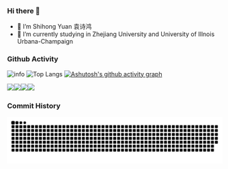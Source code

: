 ### Hi there 👋
- 🔭 I’m Shihong Yuan 袁诗鸿 
- 🔭 I’m currently studying in Zhejiang University and University of Illnois Urbana-Champaign

<!-- - 👯 I’m looking to collaborate on ... -->
<!-- - 🤔 I’m looking for help with ... -->


### Github Activity
 
![info](https://github-readme-stats.vercel.app/api?username=mhqqysh&show_icons=true&count_private=true&hide=prs&theme=radical)
![Top Langs](https://github-readme-stats.vercel.app/api/top-langs/?username=mhqqysh)
[![Ashutosh's github activity graph](https://github-readme-activity-graph.vercel.app/graph?username=mhqqysh&theme=github-compact)](https://github.com/ashutosh00710/github-readme-activity-graph)

[![](https://img.shields.io/badge/OS-Arch%20Linux-33aadd?style=flat-square&logo=arch-linux&logoColor=ffffff)](https://www.archlinux.org/)[![](https://img.shields.io/badge/Honor-V30-f5010c?style=flat-square&logo=huawei&logoColor=ffffff)](https://www.apple.com/)[![](https://img.shields.io/badge/-Java-007396?style=flat-square&logo=java&logoColor=ffffff)](https://reactjs.org/)[![](https://img.shields.io/badge/Steam-171a21?style=flat-square&logo=steam&logoColor=ffffff)](https://steamcommunity.com/id/antzuhl)

### Commit History
<picture>
  <source media="(prefers-color-scheme: dark)" srcset="https://raw.githubusercontent.com/mhqqysh/mhqqysh/output/github-contribution-grid-snake-dark.svg">
  <source media="(prefers-color-scheme: light)" srcset="https://raw.githubusercontent.com/mhqqysh/mhqqysh/output/github-contribution-grid-snake.svg">
  <img alt="github contribution grid snake animation" src="https://raw.githubusercontent.com/mhqqysh/mhqqysh/output/github-contribution-grid-snake.svg">
</picture>

